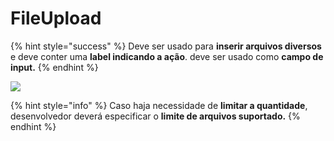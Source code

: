 # FileUpload

{% hint style="success" %}
Deve ser usado para **inserir arquivos diversos** e deve conter uma **label indicando a ação**. deve ser usado como **campo de input.**
{% endhint %}

![](https://lh5.googleusercontent.com/GaES1A2y3MrA0W\_18kXBrceBgCx6BpkfZypamsE4JqsALNfQ\_RfefXag\_rakhocCSHRF26pSAkQbZxXend4wHL-oH2aZF9Vlys4LHTm-C6jPKvHgRyUdSxKUlIInbZwY9B-rP-tQ)

{% hint style="info" %}
Caso haja necessidade de **limitar a quantidade**, desenvolvedor deverá especificar o **limite de arquivos suportado.**
{% endhint %}
